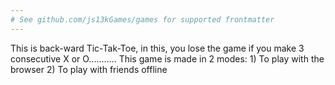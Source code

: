 ```yaml
---
# See github.com/js13kGames/games for supported frontmatter
---
```

This is back-ward Tic-Tak-Toe, in this, you lose the game
if you make 3 consecutive X or O...........
This game is made in 2 modes:
    1) To play with the browser
    2) To play with friends offline